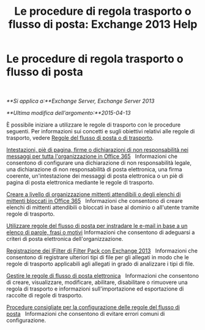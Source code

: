 ﻿---
title: 'Le procedure di regola trasporto o flusso di posta: Exchange 2013 Help'
TOCTitle: Le procedure di regola trasporto o flusso di posta
ms:assetid: f45f6eef-9e35-4ef4-97fa-1f6e277d14a1
ms:mtpsurl: https://technet.microsoft.com/it-it/library/Dn600440(v=EXCHG.150)
ms:contentKeyID: 61060530
ms.date: 05/22/2018
mtps_version: v=EXCHG.150
ms.translationtype: MT
---

# Le procedure di regola trasporto o flusso di posta

 

_**Si applica a:**Exchange Server, Exchange Server 2013_

_**Ultima modifica dell'argomento:**2015-04-13_

È possibile iniziare a utilizzare le regole di trasporto con le procedure seguenti. Per informazioni sui concetti e sugli obiettivi relativi alle regole di trasporto, vedere [Regole del flusso di posta o di trasporto](mail-flow-rules-transport-rules-in-exchange-2013-exchange-2013-help.md).

[Intestazioni, piè di pagina, firme o dichiarazioni di non responsabilità nei messaggi per tutta l'organizzazione in Office 365](https://technet.microsoft.com/it-it/library/dn600323\(v=exchg.150\))   Informazioni che consentono di configurare una dichiarazione di non responsabilità legale, una dichiarazione di non responsabilità di posta elettronica, una firma coerente, un'intestazione dei messaggi di posta elettronica o un piè di pagina di posta elettronica mediante le regole di trasporto.

[Creare a livello di organizzazione mittenti attendibili o degli elenchi di mittenti bloccati in Office 365](https://technet.microsoft.com/it-it/library/dn198251\(v=exchg.150\))   Informazioni che consentono di creare elenchi di mittenti attendibili o bloccati in base al dominio o all'utente tramite regole di trasporto.

[Utilizzare regole del flusso di posta per instradare le e-mail in base a un elenco di parole, frasi o motivi](use-mail-flow-rules-to-route-email-based-on-a-list-of-words-phrases-or-patterns-exchange-2013-help.md) Informazioni che consentono di adeguarsi a criteri di posta elettronica dell'organizzazione.

[Registrazione dei IFilter di Filter Pack con Exchange 2013](register-filter-pack-ifilters-with-exchange-2013-exchange-2013-help.md)   Informazioni che consentono di registrare ulteriori tipi di file per gli allegati in modo che le regole di trasporto applicabili agli allegati in grado di analizzare i tipi di file.

[Gestire le regole di flusso di posta elettronica](manage-mail-flow-rules-exchange-2013-help.md)   Informazioni che consentono di creare, visualizzare, modificare, abilitare, disabilitare o rimuovere una regola di trasporto e informazioni sull'importazione ed esportazione di raccolte di regole di trasporto.

[Procedure consigliate per la configurazione delle regole del flusso di posta](best-practices-for-configuring-mail-flow-rules-exchange-2013-help.md)   Informazioni che consentono di evitare errori comuni di configurazione.

